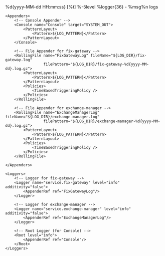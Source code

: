 <?xml version="1.0" encoding="UTF-8"?>
<Configuration status="INFO">
    <Properties>
        <Property name="LOG_PATTERN">%d{yyyy-MM-dd HH:mm:ss} [%t] %-5level %logger{36} - %msg%n</Property>
        <Property name="LOG_DIR">logs</Property>
    </Properties>

    <Appenders>
        <!-- Console Appender -->
        <Console name="Console" target="SYSTEM_OUT">
            <PatternLayout>
                <Pattern>${LOG_PATTERN}</Pattern>
            </PatternLayout>
        </Console>

        <!-- File Appender for fix-gateway -->
        <RollingFile name="FixGatewayLog" fileName="${LOG_DIR}/fix-gateway.log"
                     filePattern="${LOG_DIR}/fix-gateway-%d{yyyy-MM-dd}.log.gz">
            <PatternLayout>
                <Pattern>${LOG_PATTERN}</Pattern>
            </PatternLayout>
            <Policies>
                <TimeBasedTriggeringPolicy />
            </Policies>
        </RollingFile>

        <!-- File Appender for exchange-manager -->
        <RollingFile name="ExchangeManagerLog" fileName="${LOG_DIR}/exchange-manager.log"
                     filePattern="${LOG_DIR}/exchange-manager-%d{yyyy-MM-dd}.log.gz">
            <PatternLayout>
                <Pattern>${LOG_PATTERN}</Pattern>
            </PatternLayout>
            <Policies>
                <TimeBasedTriggeringPolicy />
            </Policies>
        </RollingFile>

    </Appenders>

    <Loggers>
        <!-- Logger for fix-gateway -->
        <Logger name="service.fix-gateway" level="info" additivity="false">
            <AppenderRef ref="FixGatewayLog"/>
        </Logger>

        <!-- Logger for exchange-manager -->
        <Logger name="service.exchange-manager" level="info" additivity="false">
            <AppenderRef ref="ExchangeManagerLog"/>
        </Logger>

        <!-- Root Logger (for Console) -->
        <Root level="info">
            <AppenderRef ref="Console"/>
        </Root>
    </Loggers>
</Configuration>
